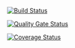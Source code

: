 [![Build Status](https://travis-ci.com/swsnu/swpp2021-team6.svg?branch=main)](https://travis-ci.com/swsnu/swpp2021-team6)

[![Quality Gate Status](https://sonarcloud.io/api/project_badges/measure?project=swsnu_swpp2021-team6&metric=alert_status)](https://sonarcloud.io/dashboard?id=swsnu_swpp2021-team6)

[![Coverage Status](https://coveralls.io/repos/github/swsnu/swpp2021-team6/badge.svg?branch=main&sanitize=true)](https://coveralls.io/github/swsnu/swpp2021-team6?branch=main)
